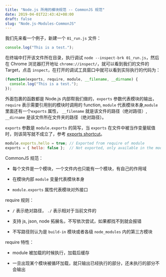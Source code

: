 ```yaml
---
title: "Node.js 所用的模块规范 -- CommonJS 规范"
date: 2019-04-01T22:43:42+08:00
draft: false
slug: "Node.js-Modules-CommonJS"
---
```


我们先来看一个例子，新建一个 `01_run.js` 文件：

```js
console.log("This is a test.");
```

在终端中打开该文件所在目录，执行调试 `node --inspect-brk 01_run.js`，然后在 Chrome 浏览器打开地址 `chrome://inspect/`，就可以看到我们的文件的 Target，点击 `inspect`，在打开的调试工具窗口中就可以看到实际执行的代码为：

```js
(function(exports, require, module, __filename, __dirname) {
  console.log("This is a test.");
});
```

外面包裹的函数都是 Node.js 内部帮我们做的，`exports` 参数代表模块的输出， `require` 表示需要引用别的模块时调用的 function, `module` 代表模块本身,`module` 里面还有一个`exports` 属性， `__filename` 就是该文件的路径（绝对路径）, `__dirname` 是该文件所在文件夹的路径（绝对路径）。

`exports` 参数是 `module.exports` 的简写，当 `exports` 在文件中被当作变量赋值时，则该简写就不成立了，参考 [exports shortcut](https://nodejs.org/docs/latest/api/modules.html#modules_exports_shortcut)。

```js
module.exports.hello = true; // Exported from require of module
exports = { hello: false };  // Not exported, only available in the module
```

CommonJS 规范：

* 每个文件是一个模块，一个文件内也只能有一个模块，有自己的作用域

* 在模块内部 `module` 变量代表模块本身

* `module.exports` 属性代表模块对外接口
  
require 规则：

* `/` 表示绝对路径， `./` 表示相对于当前文件的

* 支持 js, json, node 拓展名，不写依次尝试，如果都找不到就会报错

* 不写路径则认为是 `build-in` 模块或者各级 `node_modules` 内的第三方模块

require 特性：

* module 被加载的时候执行，加载后缓存

* 一旦出现某个模块被循环加载，就只输出已经执行的部分，还未执行的部分不会输出